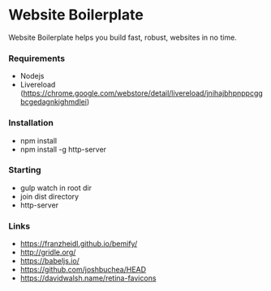 # Website Boilerplate
Website Boilerplate helps you build fast, robust, websites in no time.

### Requirements
* Nodejs
* Livereload (https://chrome.google.com/webstore/detail/livereload/jnihajbhpnppcggbcgedagnkighmdlei)

### Installation
* npm install
* npm install -g http-server

### Starting
* gulp watch in root dir
* join dist directory
* http-server

### Links
* https://franzheidl.github.io/bemify/
* http://gridle.org/
* https://babeljs.io/
* https://github.com/joshbuchea/HEAD
* https://davidwalsh.name/retina-favicons
